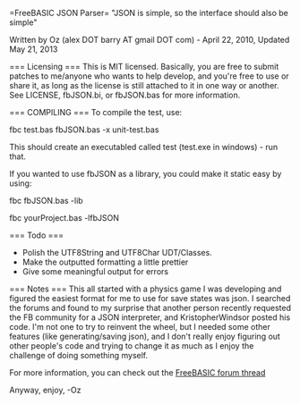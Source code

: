 =FreeBASIC JSON Parser=
"JSON is simple, so the interface should also be simple"

Written by Oz (alex DOT barry AT gmail DOT com) - April 22, 2010, Updated May 21, 2013

=== Licensing ===
This is MIT licensed.  Basically, you are free to submit patches to me/anyone who
wants to help develop, and you're free to use or share it, as long as the license
is still attached to it in one way or another.  See LICENSE, fbJSON.bi, or
fbJSON.bas for more information.

=== COMPILING ===
To compile the test, use:

fbc test.bas fbJSON.bas -x unit-test.bas

This should create an executabled called test (test.exe in windows) - run that.

If you wanted to use fbJSON as a library, you could make it static easy by using:

fbc fbJSON.bas -lib

fbc yourProject.bas -lfbJSON

=== Todo ===
 * Polish the UTF8String and UTF8Char UDT/Classes.
 * Make the outputted formatting a little prettier
 * Give some meaningful output for errors
 
=== Notes ===
This all started with a physics game I was developing and figured the easiest
format for me to use for save states was json.  I searched the forums and found
to my surprise that another person recently requested the FB community for a
JSON interpreter, and KristopherWindsor posted his code.  I'm not one to try to
reinvent the wheel, but I needed some other features (like generating/saving
json), and I don't really enjoy figuring out other people's code and trying to
change it as much as I enjoy the challenge of doing something myself.

For more information, you can check out the [FreeBASIC forum thread](http://www.freebasic.net/forum/viewtopic.php?p=155994)

Anyway, enjoy,
-Oz